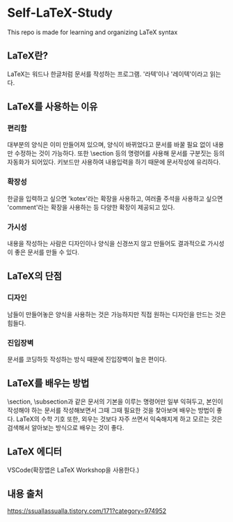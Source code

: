 # Self-LaTeX-Study
This repo is made for learning and organizing LaTeX syntax

## LaTeX란?
LaTeX는 워드나 한글처럼 문서를 작성하는 프로그램.
'라텍'이나 '레이텍'이라고 읽는다.

## LaTeX를 사용하는 이유
### 편리함
대부분의 양식은 이미 만들어져 있으며, 양식이 바뀌었다고 문서를 바꿀 필요 없이 내용만 수정하는 것이 가능하다. 또한 \section 등의 명령어를 사용해 문서를 구분짓는 등의 자동화가 되어있다. 키보드만 사용하여 내용입력을 하기 때문에 문서작성에 유리하다.
### 확장성
한글을 입력하고 싶으면 'kotex'라는 확장을 사용하고, 여러줄 주석을 사용하고 싶으면 'comment'라는 확장을 사용하는 등 다양한 확장이 제공되고 있다.
### 가시성
내용을 작성하는 사람은 디자인이나 양식을 신경쓰지 않고 만들어도 결과적으로 가시성이 좋은 문서를 만들 수 있다.

## LaTeX의 단점
### 디자인
남들이 만들어놓은 양식을 사용하는 것은 가능하지만 직접 원하는 디자인을 만드는 것은 힘들다.
### 진입장벽
문서를 코딩하듯 작성하는 방식 때문에 진입장벽이 높은 편이다.

## LaTeX를 배우는 방법
\section, \subsection과 같은 문서의 기본을 이루는 명령어만 일부 익혀두고, 본인이 작성해야 하는 문서를 작성해보면서 그때 그때 필요한 것을 찾아보며 배우는 방법이 좋다. LaTeX의 수학 기호 또한, 외우는 것보다 자주 쓰면서 익숙해지게 하고 모르는 것은 검색해서 알아보는 방식으로 배우는 것이 좋다.

## LaTeX 에디터
VSCode(확장앱은 LaTeX Workshop을 사용한다.)

## 내용 출처
https://ssuallassualla.tistory.com/171?category=974952
